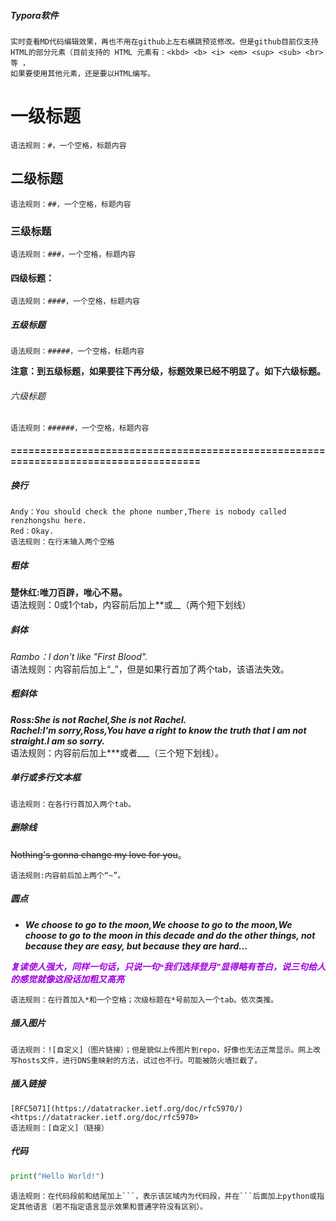 ##### Typora软件
    实时查看MD代码编辑效果，再也不用在github上左右横跳预览修改。但是github目前仅支持HTML的部分元素（目前支持的 HTML 元素有：<kbd> <b> <i> <em> <sup> <sub> <br>等 ，
    如果要使用其他元素，还是要以HTML编写。

# 一级标题
    语法规则：#，一个空格，标题内容
## 二级标题
    语法规则：##，一个空格，标题内容
### 三级标题
    语法规则：###，一个空格，标题内容
#### 四级标题：
    语法规则：####，一个空格，标题内容
##### 五级标题
    语法规则：#####，一个空格，标题内容
  **注意：到五级标题，如果要往下再分级，标题效果已经不明显了。如下六级标题。**  

###### 六级标题
    语法规则：######，一个空格，标题内容
    
#### =====================================================================================

##### 换行
    Andy：You should check the phone number,There is nobody called renzhongshu here.  
    Red：Okay.
    语法规则：在行末输入两个空格
    
##### 粗体
   **楚休红:唯刀百辟，唯心不易。**  
     语法规则：0或1个tab，内容前后加上**或__（两个短下划线）  
     
##### 斜体
   _Rambo：I don't like "First Blood"._  
    语法规则：内容前后加上“_”，但是如果行首加了两个tab，该语法失效。  
    
##### 粗斜体
   ***Ross:She is not Rachel,She is not Rachel.***  
   ___Rachel:I'm sorry,Ross,You have a right to know the truth that I am not straight.I am so sorry.___  
    语法规则：内容前后加上***或者___（三个短下划线）。  

##### 单行或多行文本框
    语法规则：在各行行首加入两个tab。  

##### 删除线
  ~~Nothing's gonna change my love for you~~。 
   
    语法规则:内容前后加上两个“~”。
      
##### 圆点
   * ***We choose to go to the moon,We choose to go to the moon,We choose to go to the moon in this decade and do the other things, not because they are easy, but because they are hard...***  
   
   <font face="微软雅黑"><font color="apple">___复读使人强大，同样一句话，只说一句“我们选择登月”显得略有苍白，<kbd>**说三句给人的感觉就像这段话加粗又高亮**</kbd>___</font></font>  
    
    语法规则：在行首加入*和一个空格；次级标题在*号前加入一个tab。依次类推。
    
##### 插入图片
    语法规则：![自定义]（图片链接）；但是貌似上传图片到repo，好像也无法正常显示。网上改写hosts文件，进行DNS重映射的方法，试过也不行。可能被防火墙拦截了。

##### 插入链接
    [RFC5071](https://datatracker.ietf.org/doc/rfc5970/)
    <https://datatracker.ietf.org/doc/rfc5970>
    语法规则：[自定义]（链接）

##### 代码
```python
print("Hello World!")
```
    语法规则：在代码段前和结尾加上```，表示该区域内为代码段，并在```后面加上python或指定其他语言（若不指定语言显示效果和普通字符没有区别）。
